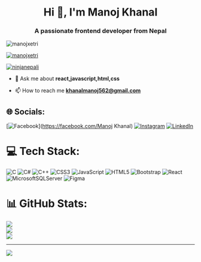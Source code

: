 <h1 align="center">Hi 👋, I'm Manoj Khanal</h1>
<h3 align="center">A passionate frontend developer from Nepal</h3>

<p align="left"> <img src="https://komarev.com/ghpvc/?username=manojxetri&label=Profile%20views&color=0e75b6&style=flat" alt="manojxetri" /> </p>

<p align="left"> <a href="https://github.com/ryo-ma/github-profile-trophy"><img src="https://github-profile-trophy.vercel.app/?username=manojxetri" alt="manojxetri" /></a> </p>

<p align="left"> <a href="https://twitter.com/ninjanepali" target="blank"><img src="https://img.shields.io/twitter/follow/ninjanepali?logo=twitter&style=for-the-badge" alt="ninjanepali" /></a> </p>

- 💬 Ask me about **react,javascript,html,css**

- 📫 How to reach me **khanalmanoj562@gmail.com**



## 🌐 Socials:
[![Facebook](https://img.shields.io/badge/Facebook-%231877F2.svg?logo=Facebook&logoColor=white)](https://facebook.com/Manoj Khanal) [![Instagram](https://img.shields.io/badge/Instagram-%23E4405F.svg?logo=Instagram&logoColor=white)](https://instagram.com/manoj_chhetri27) [![LinkedIn](https://img.shields.io/badge/LinkedIn-%230077B5.svg?logo=linkedin&logoColor=white)](https://linkedin.com/in/https://www.linkedin.com/in/manoj-khanal-4a836b2b5/) 

# 💻 Tech Stack:
![C](https://img.shields.io/badge/c-%2300599C.svg?style=for-the-badge&logo=c&logoColor=white) ![C#](https://img.shields.io/badge/c%23-%23239120.svg?style=for-the-badge&logo=csharp&logoColor=white) ![C++](https://img.shields.io/badge/c++-%2300599C.svg?style=for-the-badge&logo=c%2B%2B&logoColor=white) ![CSS3](https://img.shields.io/badge/css3-%231572B6.svg?style=for-the-badge&logo=css3&logoColor=white) ![JavaScript](https://img.shields.io/badge/javascript-%23323330.svg?style=for-the-badge&logo=javascript&logoColor=%23F7DF1E) ![HTML5](https://img.shields.io/badge/html5-%23E34F26.svg?style=for-the-badge&logo=html5&logoColor=white) ![Bootstrap](https://img.shields.io/badge/bootstrap-%238511FA.svg?style=for-the-badge&logo=bootstrap&logoColor=white) ![React](https://img.shields.io/badge/react-%2320232a.svg?style=for-the-badge&logo=react&logoColor=%2361DAFB) ![MicrosoftSQLServer](https://img.shields.io/badge/Microsoft%20SQL%20Server-CC2927?style=for-the-badge&logo=microsoft%20sql%20server&logoColor=white) ![Figma](https://img.shields.io/badge/figma-%23F24E1E.svg?style=for-the-badge&logo=figma&logoColor=white)
# 📊 GitHub Stats:
![](https://github-readme-stats.vercel.app/api?username=manojxetri&theme=dark&hide_border=false&include_all_commits=false&count_private=false)<br/>
![](https://nirzak-streak-stats.vercel.app/?user=manojxetri&theme=dark&hide_border=false)<br/>
![](https://github-readme-stats.vercel.app/api/top-langs/?username=manojxetri&theme=dark&hide_border=false&include_all_commits=false&count_private=false&layout=compact)

---
[![](https://visitcount.itsvg.in/api?id=manojxetri&icon=0&color=0)](https://visitcount.itsvg.in)

<!-- Proudly created with GPRM ( https://gprm.itsvg.in ) -->
